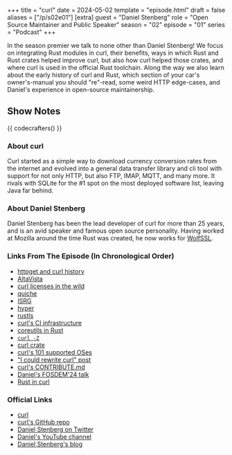 +++
title = "curl"
date = 2024-05-02
template = "episode.html"
draft = false
aliases = ["/p/s02e01"]
[extra]
guest = "Daniel Stenberg"
role = "Open Source Maintainer and Public Speaker"
season = "02"
episode = "01"
series = "Podcast"
+++

<div><script id="letscast-player-82930892" src="https://letscast.fm/podcasts/rust-in-production-82281512/episodes/rust-in-production-ep-8-curl-s-daniel-stenberg/player.js?size=s"></script></div>

In the season premier we talk to none other than Daniel Stenberg! We focus on integrating Rust modules in curl, their benefits, ways in which Rust and Rust crates helped improve curl, but also how curl helped those crates, and where curl is used in the official Rust toolchain. Along the way we also learn about the early history of curl and Rust, which section of your car's owner's-manual you should "re"-read, some weird HTTP edge-cases, and Daniel's experience in open-source maintainership.

<!-- more -->

## Show Notes

{{ codecrafters() }}

### About curl

Curl started as a simple way to download currency conversion rates from the
internet and evolved into a general data transfer library and cli tool with
support for not only HTTP, but also FTP, IMAP, MQTT, and many more. It rivals
with SQLite for the #1 spot on the most deployed software list, leaving Java
far behind.


### About Daniel Stenberg

Daniel Stenberg has been the lead developer of curl for more than 25 years, and
is an avid speaker and famous open source personality. Having worked at Mozilla
around the time Rust was created, he now works for
[WolfSSL](https://www.wolfssl.com/).


### Links From The Episode (In Chronological Order)

 - [httpget and curl history](https://curl.se/docs/history.html)
 - [AltaVista](https://en.wikipedia.org/wiki/AltaVista)
 - [curl licenses in the wild](https://daniel.haxx.se/blog/2016/10/03/screenshotted-curl-credits/)
 - [quiche](https://github.com/cloudflare/quiche)
 - [ISRG](https://www.abetterinternet.org/)
 - [hyper](https://hyper.rs/)
 - [rustls](https://github.com/rustls/rustls)
 - [curl's CI infrastructure](https://daniel.haxx.se/blog/2023/02/01/curls-use-of-many-ci-services/)
 - [coreutils in Rust](https://uutils.github.io/coreutils/)
 - [`curl -Z`](https://curl.se/docs/manpage.html#-Z)
 - [curl crate](https://github.com/alexcrichton/curl-rust)
 - [curl's 101 supported OSes](https://curl.se/docs/install.html#101-operating-systems)
 - ["I could rewrite curl" post](https://daniel.haxx.se/blog/2021/05/20/i-could-rewrite-curl/)
 - [curl's CONTRIBUTE.md](https://github.com/curl/curl/blob/master/docs/CONTRIBUTE.md)
 - [Daniel's FOSDEM'24 talk](https://fosdem.org/2024/schedule/event/fosdem-2024-1931-you-too-could-have-made-curl-/)
 - [Rust in curl](https://daniel.haxx.se/blog/2022/02/01/curl-with-rust/)


### Official Links

 - [curl](https://curl.se/)
 - [curl's GitHub repo](https://github.com/curl/curl)
 - [Daniel Stenberg on Twitter](https://twitter.com/bagder)
 - [Daniel's YouTube channel](https://www.youtube.com/user/danielhaxxse)
 - [Daniel Stenberg's blog](https://daniel.haxx.se/blog/)

